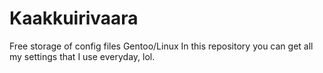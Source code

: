 # Kaakkuirivaara
Free storage of config files Gentoo/Linux
In this repository you can get all my settings that I use everyday, lol.
